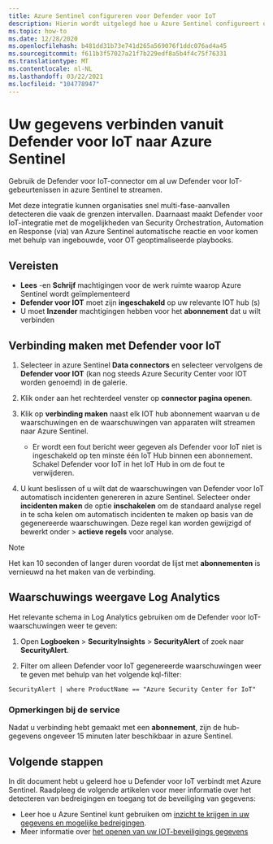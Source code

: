 ```yaml
---
title: Azure Sentinel configureren voor Defender voor IoT
description: Hierin wordt uitgelegd hoe u Azure Sentinel configureert om gegevens te ontvangen van uw Defender voor IoT-oplossing.
ms.topic: how-to
ms.date: 12/28/2020
ms.openlocfilehash: b481dd31b73e741d265a569076f1ddc076ad4a45
ms.sourcegitcommit: f611b3f57027a21f7b229edf8a5b4f4c75f76331
ms.translationtype: MT
ms.contentlocale: nl-NL
ms.lasthandoff: 03/22/2021
ms.locfileid: "104778947"
---
```

# <a name="connect-your-data-from-defender-for-iot-to-azure-sentinel"></a>Uw gegevens verbinden vanuit Defender voor IoT naar Azure Sentinel 

Gebruik de Defender voor IoT-connector om al uw Defender voor IoT-gebeurtenissen in azure Sentinel te streamen. 

Met deze integratie kunnen organisaties snel multi-fase-aanvallen detecteren die vaak de grenzen intervallen. Daarnaast maakt Defender voor IoT-integratie met de mogelijkheden van Security Orchestration, Automation en Response (via) van Azure Sentinel automatische reactie en voor komen met behulp van ingebouwde, voor OT geoptimaliseerde playbooks. 

## <a name="prerequisites"></a>Vereisten

- **Lees** -en **Schrijf** machtigingen voor de werk ruimte waarop Azure Sentinel wordt geïmplementeerd
- **Defender voor IOT** moet zijn **ingeschakeld** op uw relevante IOT hub (s)
- U moet **Inzender** machtigingen hebben voor het **abonnement** dat u wilt verbinden

## <a name="connect-to-defender-for-iot"></a>Verbinding maken met Defender voor IoT

1. Selecteer in azure Sentinel **Data connectors** en selecteer vervolgens de **Defender voor IOT** (kan nog steeds Azure Security Center voor IOT worden genoemd) in de galerie.

1. Klik onder aan het rechterdeel venster op **connector pagina openen**.

1. Klik op **verbinding maken** naast elk IOT hub abonnement waarvan u de waarschuwingen en de waarschuwingen van apparaten wilt streamen naar Azure Sentinel.
    - Er wordt een fout bericht weer gegeven als Defender voor IoT niet is ingeschakeld op ten minste één IoT Hub binnen een abonnement. Schakel Defender voor IoT in het IoT Hub in om de fout te verwijderen.

1. U kunt beslissen of u wilt dat de waarschuwingen van Defender voor IoT automatisch incidenten genereren in azure Sentinel. Selecteer onder **incidenten maken** de optie **inschakelen** om de standaard analyse regel in te scha kelen om automatisch incidenten te maken op basis van de gegenereerde waarschuwingen. Deze regel kan worden gewijzigd of bewerkt onder   >  **actieve regels** voor analyse.

> [!NOTE]
> Het kan 10 seconden of langer duren voordat de lijst met **abonnementen** is vernieuwd na het maken van de verbinding. 

## <a name="log-analytics-alert-view"></a>Waarschuwings weergave Log Analytics

Het relevante schema in Log Analytics gebruiken om de Defender voor IoT-waarschuwingen weer te geven:

1. Open **Logboeken**  >  **SecurityInsights**  >  **SecurityAlert** of zoek naar **SecurityAlert**.

1. Filter om alleen Defender voor IoT gegenereerde waarschuwingen weer te geven met behulp van het volgende kql-filter:

```kusto
SecurityAlert | where ProductName == "Azure Security Center for IoT"
```

### <a name="service-notes"></a>Opmerkingen bij de service

Nadat u verbinding hebt gemaakt met een **abonnement**, zijn de hub-gegevens ongeveer 15 minuten later beschikbaar in azure Sentinel.

## <a name="next-steps"></a>Volgende stappen

In dit document hebt u geleerd hoe u Defender voor IoT verbindt met Azure Sentinel. Raadpleeg de volgende artikelen voor meer informatie over het detecteren van bedreigingen en toegang tot de beveiliging van gegevens:

- Leer hoe u Azure Sentinel kunt gebruiken om [inzicht te krijgen in uw gegevens en mogelijke bedreigingen](../sentinel/quickstart-get-visibility.md).
- Meer informatie over [het openen van uw IOT-beveiligings gegevens](how-to-security-data-access.md)